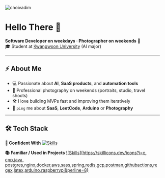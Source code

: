 
<p align="left">
  <img src="https://komarev.com/ghpvc/?username=choivadim&label=Profile%20views&color=0e75b6&style=flat" alt="choivadim" />
</p>

# Hello There 👋

**Software Developer on weekdays · Photographer on weekends** 📆  
🎓 Student at [Kwangwoon University](https://www.kw.ac.kr/ko/index.jsp) (AI major)

---

## ⚡ About Me
- 💻 Passionate about **AI**, **SaaS products**, and **automation tools**
- 📸 Professional photography on weekends (portraits, studio, travel shoots)
- 🛠 I love building MVPs fast and improving them iteratively
- 💬 `ping` me about **SaaS**, **LeetCode**, **Arduino** or **Photography**

---

## 🛠 Tech Stack

**💪 Confident With**
[![Skills](https://skillicons.dev/icons?i=py,fastapi,flask,js,html,css,react,tailwind,sqlite,git,linux,bash,opencv,figma,photoshop&perline=8)](https://skillicons.dev)

**📚 Familiar / Used in Projects**
[![Skills](https://skillicons.dev/icons?i=c, cpp,java, postgres,nginx,docker,aws,sass,spring,redis,gcp,postman,githubactions,regex,latex,arduino,raspberrypi&perline=8)](https://skillicons.dev)